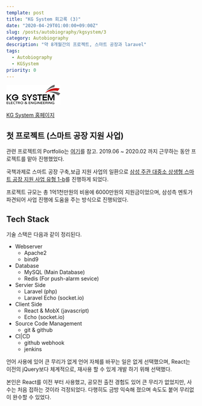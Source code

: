 ```yaml
---
template: post
title: "KG System 회고록 (3)"
date: "2020-04-29T01:00:00+09:00Z"
slug: /posts/autobiography/kgsystem/3
category: Autobiography
description: "약 8개월간의 프로젝트, 스마트 공장과 laravel"
tags: 
  - Autobiography
  - KGSystem
priority: 0
---
```

![KG System Logo](/companies/kgsystem.png)

[KG System 홈페이지](https://kgsystem.co.kr)

## 첫 프로젝트 (스마트 공장 지원 사업)
관련 프로젝트의 Portfolio는 [여기](http://localhost:9000/posts/portfolio/kgsystem/mes)를 참고.
2019.06 ~ 2020.02 까지 근무하는 동안 프로젝트를 맡아 진행했었다.

국책과제로 스마트 공장 구축,보급 지원 사업의 일환으로 [삼성 주관 대중소 상생형 스마트 공장 지원 사업 유형 1-b](https://www.kbiz.or.kr/ko/contents/bbs/view.do?seq=132774&topFixYn=N&pg=2&pgSz=10&mnSeq=334&schFld=whle&schTxt=2019)를 진행하게 되었다.

프로젝트 규모는 총 1억1천만원의 비용에 6000만원의 지원금이었으며, 삼성측 멘토가 파견되어 사업 진행에 도움을 주는 방식으로 진행되었다.

## Tech Stack
기술 스택은 다음과 같이 정리된다.
- Webserver
  - Apache2
  - bind9
- Database
  - MySQL (Main Database)
  - Redis (For push-alarm sevice)
- Servier Side
  - Laravel (php)
  - Laravel Echo (socket.io)
- Client Side
  - React & MobX (javascript)
  - Echo (socket.io)
- Source Code Management
  - git & github
- CI|CD
  - github webhook
  - jenkins

언어 사용에 있어 큰 무리가 없게 언어 자체를 바꾸는 일은 없게 선택했으며, React는 이전의 jQuery보다 체계적으로, 재사용 할 수 있게 개발 하기 위해 선택했다.

본인은 React를 이전 부터 사용했고, 공모전 출전 경험도 있어 큰 무리가 없었지만, 사수는 처음 접하는 것이라 걱정되었다.
다행히도 금방 익숙해 졌으며 속도도 붙어 무리없이 완수할 수 있었다.
